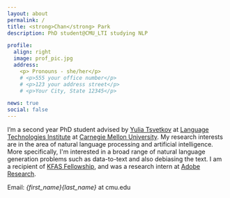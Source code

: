 ```yaml
---
layout: about
permalink: /
title: <strong>Chan</strong> Park
description: PhD student@CMU_LTI studying NLP

profile:
  align: right
  image: prof_pic.jpg
  address: 
    <p> Pronouns - she/her</p>
    # <p>555 your office number</p>
    # <p>123 your address street</p>
    # <p>Your City, State 12345</p>

news: true
social: false
---
```


I’m a second year PhD student advised by [Yulia Tsvetkov](https://www.cs.cmu.edu/~ytsvetko/) at [Language Technologies Institute](https://www.lti.cs.cmu.edu) at [Carnegie Mellon University](https://www.cmu.edu). My research interests are in the area of natural language processing and artificial intelligence. More specifically, I'm interested in a broad range of natural language generation problems such as data-to-text and also debiasing the text. I am a recipient of [KFAS Fellowship](http://kfas.or.kr/?pCulture=en), and was a research intern at [Adobe Research](https://research.adobe.com). 

Email: *{first_name}{last_name}* at cmu.edu  
